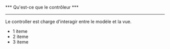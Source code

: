 *** Qu'est-ce que le contrôleur ***
*******************************
Le controller est charge d'interagir entre le modèle et la vue.

* 1 iteme
* 2 iteme
* 3 iteme
